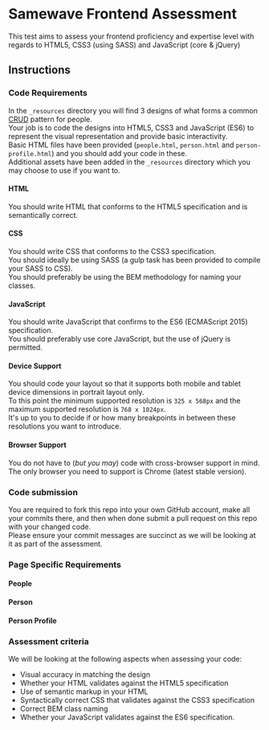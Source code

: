 # Samewave Frontend Assessment
This test aims to assess your frontend proficiency and expertise level with regards to HTML5, CSS3 (using SASS) and JavaScript (core &amp; jQuery)

## Instructions

### Code Requirements
In the `_resources` directory you will find 3 designs of what forms a common [CRUD](https://en.wikipedia.org/wiki/Create,_read,_update_and_delete) pattern for people.  
Your job is to code the designs into HTML5, CSS3 and JavaScript (ES6) to represent the visual representation and provide basic interactivity.  
Basic HTML files have been provided (`people.html`, `person.html` and `person-profile.html`) and you should add your code in these.  
Additional assets have been added in the `_resources` directory which you may choose to use if you want to.

#### HTML
You should write HTML that conforms to the HTML5 specification and is semantically correct.

#### CSS
You should write CSS that conforms to the CSS3 specification.  
You should ideally be using SASS (a gulp task has been provided to compile your SASS to CSS).  
You should preferably be using the BEM methodology for naming your classes.

#### JavaScript
You should write JavaScript that confirms to the ES6 (ECMAScript 2015) specification.  
You should preferably use core JavaScript, but the use of jQuery is permitted.   

#### Device Support
You should code your layout so that it supports both mobile and tablet device dimensions in portrait layout only.  
To this point the minimum supported resolution is `325 x 568px` and the maximum supported resolution is `768 x 1024px`.  
It's up to you to decide if or how many breakpoints in between these resolutions you want to introduce. 

#### Browser Support
You do not have to (_but you may_) code with cross-browser support in mind.  
The only browser you need to support is Chrome (latest stable version).

### Code submission
You are required to fork this repo into your own GitHub account, make all your commits there, and then when done submit a pull request on this repo with your changed code.  
Please ensure your commit messages are succinct as we will be looking at it as part of the assessment.

### Page Specific Requirements
#### People 
#### Person
#### Person Profile 

### Assessment criteria
We will be looking at the following aspects when assessing your code:
- Visual accuracy in matching the design 
- Whether your HTML validates against the HTML5 specification
- Use of semantic markup in your HTML
- Syntactically correct CSS that validates against the CSS3 specification
- Correct BEM class naming
- Whether your JavaScript validates against the ES6 specification.

 